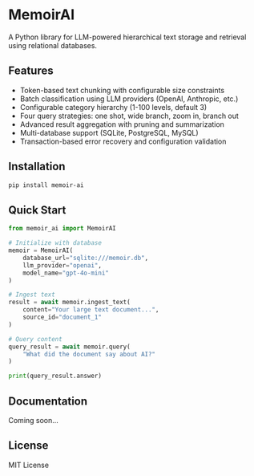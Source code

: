 # MemoirAI

A Python library for LLM-powered hierarchical text storage and retrieval using relational databases.

## Features

- Token-based text chunking with configurable size constraints
- Batch classification using LLM providers (OpenAI, Anthropic, etc.)
- Configurable category hierarchy (1-100 levels, default 3)
- Four query strategies: one shot, wide branch, zoom in, branch out
- Advanced result aggregation with pruning and summarization
- Multi-database support (SQLite, PostgreSQL, MySQL)
- Transaction-based error recovery and configuration validation

## Installation

```bash
pip install memoir-ai
```

## Quick Start

```python
from memoir_ai import MemoirAI

# Initialize with database
memoir = MemoirAI(
    database_url="sqlite:///memoir.db",
    llm_provider="openai",
    model_name="gpt-4o-mini"
)

# Ingest text
result = await memoir.ingest_text(
    content="Your large text document...",
    source_id="document_1"
)

# Query content
query_result = await memoir.query(
    "What did the document say about AI?"
)

print(query_result.answer)
```

## Documentation

Coming soon...

## License

MIT License
